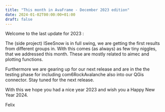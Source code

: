```yaml
---
title: "This month in AvaFrame - December 2023 edition"
date: 2024-01-02T00:00:00+01:00
draft: false
---
```


Welcome to the last update for  2023 :

The (side project) ISeeSnow is in full swing, we are getting the first results from different groups in. With this 
comes (as always) as few tiny niggles, that we addressed this month. These are mostly related to aimec and plotting 
functions. 

Furthermore we are gearing up for our next release and are in the the testing phase for including com6RockAvalanche 
also into our QGis connector. Stay tuned for the next release. 

With this we hope you had a nice year 2023 and wish you a Happy New Year 2024.

Felix

